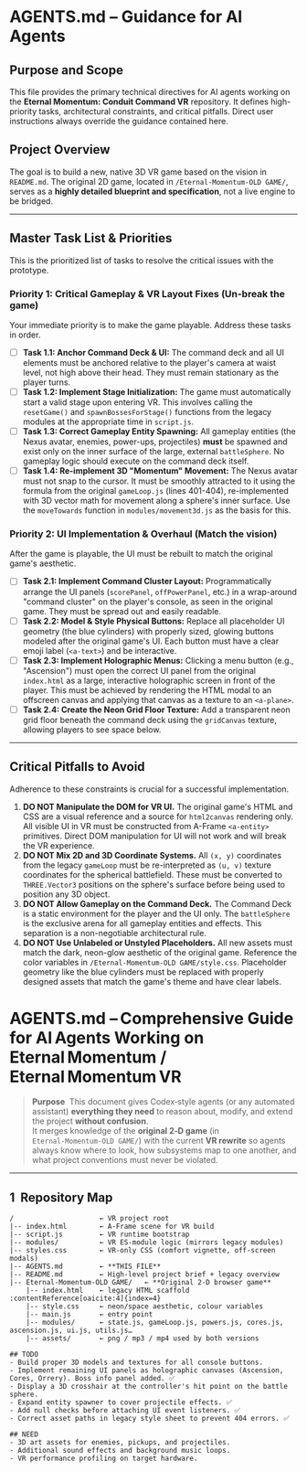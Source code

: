 # AGENTS.md – Guidance for AI Agents

## Purpose and Scope

This file provides the primary technical directives for AI agents working on the **Eternal Momentum: Conduit Command VR** repository. It defines high-priority tasks, architectural constraints, and critical pitfalls. Direct user instructions always override the guidance contained here.

## Project Overview

The goal is to build a new, native 3D VR game based on the vision in `README.md`. The original 2D game, located in `/Eternal-Momentum-OLD GAME/`, serves as a **highly detailed blueprint and specification**, not a live engine to be bridged.

---
## Master Task List & Priorities

This is the prioritized list of tasks to resolve the critical issues with the prototype.

### **Priority 1: Critical Gameplay & VR Layout Fixes (Un-break the game)**
Your immediate priority is to make the game playable. Address these tasks in order.

* [ ] **Task 1.1: Anchor Command Deck & UI:** The command deck and all UI elements must be anchored relative to the player's camera at waist level, not high above their head. They must remain stationary as the player turns.
* [ ] **Task 1.2: Implement Stage Initialization:** The game must automatically start a valid stage upon entering VR. This involves calling the `resetGame()` and `spawnBossesForStage()` functions from the legacy modules at the appropriate time in `script.js`.
* [ ] **Task 1.3: Correct Gameplay Entity Spawning:** All gameplay entities (the Nexus avatar, enemies, power-ups, projectiles) **must** be spawned and exist only on the inner surface of the large, external `battleSphere`. No gameplay logic should execute on the command deck itself.
* [ ] **Task 1.4: Re-implement 3D "Momentum" Movement:** The Nexus avatar must not snap to the cursor. It must be smoothly attracted to it using the formula from the original `gameLoop.js` (lines 401-404), re-implemented with 3D vector math for movement along a sphere's inner surface. Use the `moveTowards` function in `modules/movement3d.js` as the basis for this.

### **Priority 2: UI Implementation & Overhaul (Match the vision)**
After the game is playable, the UI must be rebuilt to match the original game's aesthetic.

* [ ] **Task 2.1: Implement Command Cluster Layout:** Programmatically arrange the UI panels (`scorePanel`, `offPowerPanel`, etc.) in a wrap-around "command cluster" on the player's console, as seen in the original game. They must be spread out and easily readable.
* [ ] **Task 2.2: Model & Style Physical Buttons:** Replace all placeholder UI geometry (the blue cylinders) with properly sized, glowing buttons modeled after the original game's UI. Each button must have a clear emoji label (`<a-text>`) and be interactive.
* [ ] **Task 2.3: Implement Holographic Menus:** Clicking a menu button (e.g., "Ascension") must open the correct UI panel from the original `index.html` as a large, interactive holographic screen in front of the player. This must be achieved by rendering the HTML modal to an offscreen canvas and applying that canvas as a texture to an `<a-plane>`.
* [ ] **Task 2.4: Create the Neon Grid Floor Texture:** Add a transparent neon grid floor beneath the command deck using the `gridCanvas` texture, allowing players to see space below.

---
## Critical Pitfalls to Avoid

Adherence to these constraints is crucial for a successful implementation.

1.  **DO NOT Manipulate the DOM for VR UI.** The original game's HTML and CSS are a visual reference and a source for `html2canvas` rendering only. All visible UI in VR must be constructed from A-Frame `<a-entity>` primitives. Direct DOM manipulation for UI will not work and will break the VR experience.
2.  **DO NOT Mix 2D and 3D Coordinate Systems.** All `(x, y)` coordinates from the legacy `gameLoop` must be re-interpreted as `(u, v)` texture coordinates for the spherical battlefield. These must be converted to `THREE.Vector3` positions on the sphere's surface before being used to position any 3D object.
3.  **DO NOT Allow Gameplay on the Command Deck.** The Command Deck is a static environment for the player and the UI only. The `battleSphere` is the exclusive arena for all gameplay entities and effects. This separation is a non-negotiable architectural rule.
4.  **DO NOT Use Unlabeled or Unstyled Placeholders.** All new assets must match the dark, neon-glow aesthetic of the original game. Reference the color variables in `/Eternal-Momentum-OLD GAME/style.css`. Placeholder geometry like the blue cylinders must be replaced with properly designed assets that match the game's theme and have clear labels.
# AGENTS.md – Comprehensive Guide for AI Agents Working on **Eternal Momentum / Eternal Momentum VR**

> **Purpose**  This document gives Codex‑style agents (or any automated assistant) **everything they need** to reason about, modify, and extend the project **without confusion**.  
> It merges knowledge of the **original 2‑D game** (in `Eternal‑Momentum‑OLD GAME/`) with the current **VR rewrite** so agents always know where to look, how subsystems map to one another, and what project conventions must never be violated.

---

## 1  Repository Map

```text
/                     ← VR project root
|-- index.html        ← A‑Frame scene for VR build
|-- script.js         ← VR runtime bootstrap
|-- modules/          ← VR ES‑module logic (mirrors legacy modules)
|-- styles.css        ← VR‑only CSS (comfort vignette, off‑screen modals)
|-- AGENTS.md         ← **THIS FILE**
|-- README.md         ← High‑level project brief + legacy overview
|-- Eternal-Momentum-OLD GAME/   ← **Original 2‑D browser game**
    |-- index.html    ← legacy HTML scaffold :contentReference[oaicite:4]{index=4}
    |-- style.css     ← neon/space aesthetic, colour variables
    |-- main.js       ← entry point
    |-- modules/      ← state.js, gameLoop.js, powers.js, cores.js, ascension.js, ui.js, utils.js…
    |-- assets/       ← png / mp3 / mp4 used by both versions

## TODO
- Build proper 3D models and textures for all console buttons.
- Implement remaining UI panels as holographic canvases (Ascension, Cores, Orrery). Boss info panel added. ✅
- Display a 3D crosshair at the controller's hit point on the battle sphere.
- Expand entity spawner to cover projectile effects. ✅
- Add null checks before attaching UI event listeners. ✅
- Correct asset paths in legacy style sheet to prevent 404 errors. ✅

## NEED
- 3D art assets for enemies, pickups, and projectiles.
- Additional sound effects and background music loops.
- VR performance profiling on target hardware.

